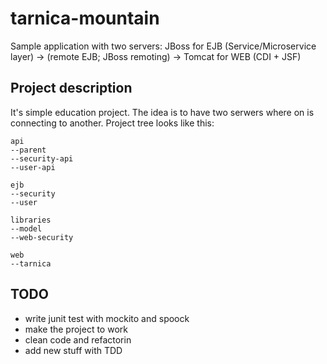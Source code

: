 tarnica-mountain
================

Sample application with two servers: JBoss for EJB (Service/Microservice layer) -> (remote EJB; JBoss remoting) -> Tomcat for WEB (CDI + JSF)

Project description
----
It's simple education project. The idea is to have two serwers where on is connecting to another. Project tree looks like this:
```
api
--parent
--security-api
--user-api

ejb
--security
--user

libraries
--model
--web-security

web
--tarnica

```

TODO
----

* write junit test with mockito and spoock
* make the project to work
* clean code and refactorin
* add new stuff with TDD

